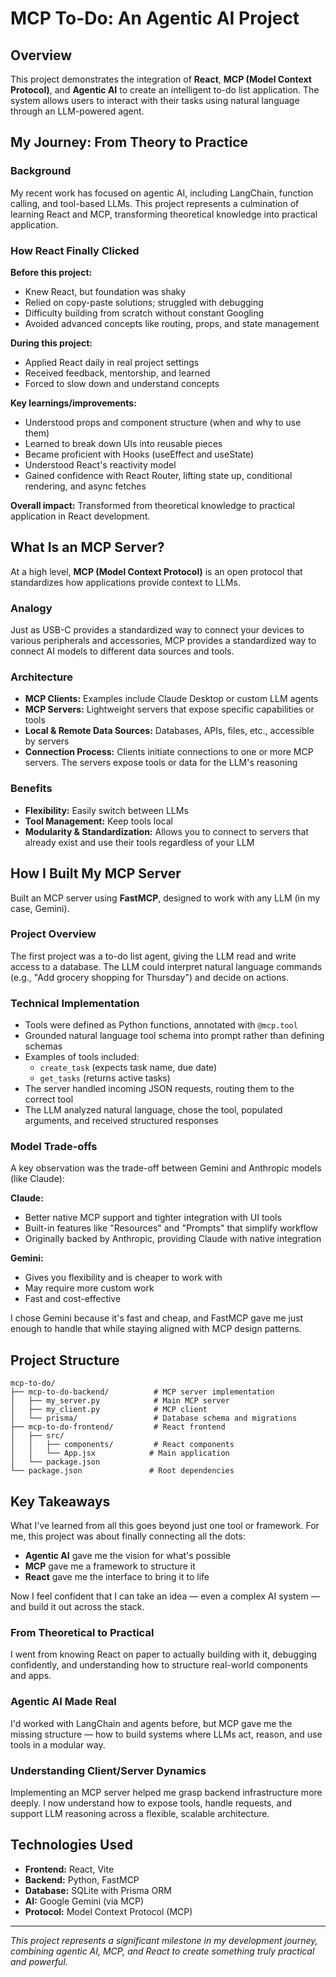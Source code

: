 # MCP To-Do: An Agentic AI Project

## Overview

This project demonstrates the integration of **React**, **MCP (Model Context Protocol)**, and **Agentic AI** to create an intelligent to-do list application. The system allows users to interact with their tasks using natural language through an LLM-powered agent.

## My Journey: From Theory to Practice

### Background
My recent work has focused on agentic AI, including LangChain, function calling, and tool-based LLMs. This project represents a culmination of learning React and MCP, transforming theoretical knowledge into practical application.

### How React Finally Clicked

**Before this project:**
- Knew React, but foundation was shaky
- Relied on copy-paste solutions; struggled with debugging
- Difficulty building from scratch without constant Googling
- Avoided advanced concepts like routing, props, and state management

**During this project:**
- Applied React daily in real project settings
- Received feedback, mentorship, and learned
- Forced to slow down and understand concepts

**Key learnings/improvements:**
- Understood props and component structure (when and why to use them)
- Learned to break down UIs into reusable pieces
- Became proficient with Hooks (useEffect and useState)
- Understood React's reactivity model
- Gained confidence with React Router, lifting state up, conditional rendering, and async fetches

**Overall impact:** Transformed from theoretical knowledge to practical application in React development.

## What Is an MCP Server?

At a high level, **MCP (Model Context Protocol)** is an open protocol that standardizes how applications provide context to LLMs.

### Analogy
Just as USB-C provides a standardized way to connect your devices to various peripherals and accessories, MCP provides a standardized way to connect AI models to different data sources and tools.

### Architecture
- **MCP Clients:** Examples include Claude Desktop or custom LLM agents
- **MCP Servers:** Lightweight servers that expose specific capabilities or tools
- **Local & Remote Data Sources:** Databases, APIs, files, etc., accessible by servers
- **Connection Process:** Clients initiate connections to one or more MCP servers. The servers expose tools or data for the LLM's reasoning

### Benefits
- **Flexibility:** Easily switch between LLMs
- **Tool Management:** Keep tools local
- **Modularity & Standardization:** Allows you to connect to servers that already exist and use their tools regardless of your LLM

## How I Built My MCP Server

Built an MCP server using **FastMCP**, designed to work with any LLM (in my case, Gemini).

### Project Overview
The first project was a to-do list agent, giving the LLM read and write access to a database. The LLM could interpret natural language commands (e.g., "Add grocery shopping for Thursday") and decide on actions.

### Technical Implementation
- Tools were defined as Python functions, annotated with `@mcp.tool`
- Grounded natural language tool schema into prompt rather than defining schemas
- Examples of tools included:
  - `create_task` (expects task name, due date)
  - `get_tasks` (returns active tasks)
- The server handled incoming JSON requests, routing them to the correct tool
- The LLM analyzed natural language, chose the tool, populated arguments, and received structured responses

### Model Trade-offs
A key observation was the trade-off between Gemini and Anthropic models (like Claude):

**Claude:**
- Better native MCP support and tighter integration with UI tools
- Built-in features like "Resources" and "Prompts" that simplify workflow
- Originally backed by Anthropic, providing Claude with native integration

**Gemini:**
- Gives you flexibility and is cheaper to work with
- May require more custom work
- Fast and cost-effective

I chose Gemini because it's fast and cheap, and FastMCP gave me just enough to handle that while staying aligned with MCP design patterns.

## Project Structure

```
mcp-to-do/
├── mcp-to-do-backend/          # MCP server implementation
│   ├── my_server.py            # Main MCP server
│   ├── my_client.py            # MCP client
│   └── prisma/                 # Database schema and migrations
├── mcp-to-do-frontend/         # React frontend
│   ├── src/
│   │   ├── components/         # React components
│   │   └── App.jsx            # Main application
│   └── package.json
└── package.json               # Root dependencies
```

## Key Takeaways

What I've learned from all this goes beyond just one tool or framework. For me, this project was about finally connecting all the dots:

- **Agentic AI** gave me the vision for what's possible
- **MCP** gave me a framework to structure it
- **React** gave me the interface to bring it to life

Now I feel confident that I can take an idea — even a complex AI system — and build it out across the stack.

### From Theoretical to Practical
I went from knowing React on paper to actually building with it, debugging confidently, and understanding how to structure real-world components and apps.

### Agentic AI Made Real
I'd worked with LangChain and agents before, but MCP gave me the missing structure — how to build systems where LLMs act, reason, and use tools in a modular way.

### Understanding Client/Server Dynamics
Implementing an MCP server helped me grasp backend infrastructure more deeply. I now understand how to expose tools, handle requests, and support LLM reasoning across a flexible, scalable architecture.


## Technologies Used

- **Frontend:** React, Vite
- **Backend:** Python, FastMCP
- **Database:** SQLite with Prisma ORM
- **AI:** Google Gemini (via MCP)
- **Protocol:** Model Context Protocol (MCP)

---

*This project represents a significant milestone in my development journey, combining agentic AI, MCP, and React to create something truly practical and powerful.* 
